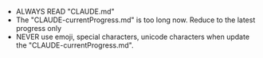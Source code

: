 - ALWAYS READ "CLAUDE.md"
- The "CLAUDE-currentProgress.md" is too long now. Reduce to the latest progress only
- NEVER use emoji, special characters, unicode characters when update the "CLAUDE-currentProgress.md".